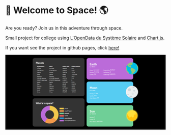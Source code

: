 # 🚀 Welcome to Space! 🌎

Are you ready? Join us in this adventure through space. 

Small project for college using [L'OpenData du Système Solaire](https://api.le-systeme-solaire.net/) and [Chart.js](https://www.chartjs.org/).

If you want see the project in github pages, click [here!](https://laurabento.github.io/welcome-to-space/)

![Desktop design preview](preview-design.png)
